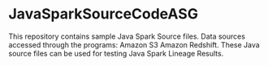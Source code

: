 # JavaSparkSourceCodeASG
This repository contains sample Java Spark Source files. 
Data sources accessed through the programs:
	Amazon S3
	Amazon Redshift.
These Java source files can be used for testing Java Spark Lineage Results.
